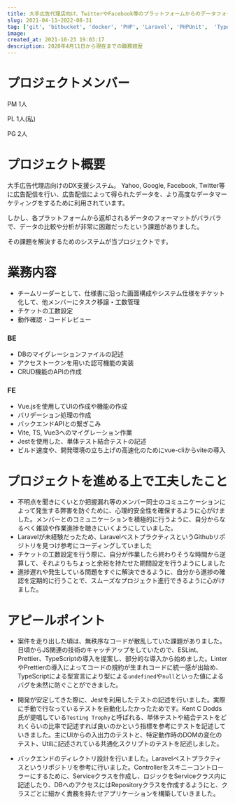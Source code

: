 ```yaml
---
title: 大手広告代理店向け、TwitterやFacebook等のプラットフォームからのデータフォーマットを共通フォーマットに変換するためのシステムのフロントエンド
slug: 2021-04-11~2022-08-31
tag: ['git', 'bitbucket', 'docker', 'PHP', 'Laravel', 'PHPUnit',  'TypeScript', 'JavaScript', 'VueRouter', 'vue-property-decorator', 'Jest']
image:
created_at: 2021-10-23 19:03:17
description: 2020年4月11日から現在までの職務経歴
---
```


# プロジェクトメンバー
PM 1人

PL 1人(私)

PG 2人

# プロジェクト概要

大手広告代理店向けのDX支援システム。
Yahoo, Google, Facebook, Twitter等に広告配信を行い、広告配信によって得られたデータを、より高度なデータマーケティングをするために利用されています。

しかし、各プラットフォームから返却されるデータのフォーマットがバラバラで、データの比較や分析が非常に困難だったという課題がありました。

その課題を解決するためのシステムが当プロジェクトです。

# 業務内容
- チームリーダーとして、仕様書に沿った画面構成やシステム仕様をチケット化して、他メンバーにタスク移譲・工数管理
- チケットの工数設定
- 動作確認・コードレビュー
### BE
- DBのマイグレーションファイルの記述
- アクセストークンを用いた認可機能の実装
- CRUD機能のAPIの作成
### FE
- Vue.jsを使用してUIの作成や機能の作成
- バリデーション処理の作成
- バックエンドAPIとの繋ぎこみ
- Vite, TS, Vue3へのマイグレーション作業
- Jestを使用した、単体テスト結合テストの記述
- ビルド速度や、開発環境の立ち上げの高速化のためにvue-cliからviteの導入

# プロジェクトを進める上で工夫したこと
- 不明点を聞きにくいとか把握漏れ等のメンバー同士のコミュニケーションによって発生する弊害を防ぐために、心理的安全性を確保するように心がけました。メンバーとのコミュニケーションを積極的に行うように、自分からなるべく雑談や作業進捗を聴きにいくようにしていました。
- Laravelが未経験だったため、LaravelベストプラクティスというGithubリポジトリを見つけ参考にコーディングしていました
- チケットの工数設定を行う際に、自分が作業したら終わりそうな時間から逆算して、それよりもちょっと余裕を持たせた期間設定を行うようにしました
- 進捗遅れや発生している問題をすぐに解決できるように、自分から進捗の確認を定期的に行うことで、スムーズなプロジェクト進行できるように心がけました。

# アピールポイント
- 案件を走り出した頃は、無秩序なコードが散乱していた課題がありました。日頃からJS関連の技術のキャッチアップをしていたので、ESLint、Prettier、TypeScriptの導入を提案し、部分的な導入から始めました。LinterやPrettierの導入によってコードの規約が生まれコードに統一感が出始め、TypeScriptによる型宣言により型による`undefined`や`null`といった値によるバグを未然に防ぐことができました。
- 開発が安定してきた際に、Jestを利用したテストの記述を行いました。実際に手動で行なっているテストを自動化したかったためです。Kent C Dodds氏が提唱している`Testing Trophy`と呼ばれる、単体テストや結合テストをどれくらいの比率で記述すれば良いのかという指標を参考にテストを記述していきました。主にUIからの入出力のテストと、特定動作時のDOMの変化のテスト、Utilに記述されている共通化スクリプトのテストを記述しました。

- バックエンドのディレクトリ設計を行いました。Laravelベストプラクティスというリポジトリを参考に行いました。Controllerをスキニーコントローラーにするために、Serviceクラスを作成し、ロジックをServiceクラス内に記述したり、DBへのアクセスにはRepositoryクラスを作成するようにと、クラスごとに細かく責務を持たせアプリケーションを構築していきました。